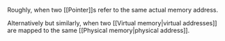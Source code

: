 Roughly, when two [[Pointer]]s refer to the same actual memory address.

Alternatively but similarly, when two [[Virtual memory|virtual addresses]] are mapped to the same [[Physical memory|physical address]].